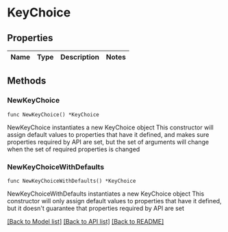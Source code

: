 # KeyChoice

## Properties

Name | Type | Description | Notes
------------ | ------------- | ------------- | -------------

## Methods

### NewKeyChoice

`func NewKeyChoice() *KeyChoice`

NewKeyChoice instantiates a new KeyChoice object
This constructor will assign default values to properties that have it defined,
and makes sure properties required by API are set, but the set of arguments
will change when the set of required properties is changed

### NewKeyChoiceWithDefaults

`func NewKeyChoiceWithDefaults() *KeyChoice`

NewKeyChoiceWithDefaults instantiates a new KeyChoice object
This constructor will only assign default values to properties that have it defined,
but it doesn't guarantee that properties required by API are set


[[Back to Model list]](../README.md#documentation-for-models) [[Back to API list]](../README.md#documentation-for-api-endpoints) [[Back to README]](../README.md)


